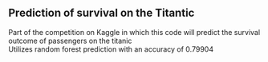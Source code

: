 ## Prediction of survival on the Titantic

Part of the competition on Kaggle in which this code will predict the survival outcome of passengers on the titanic  
Utilizes random forest prediction with an accuracy of 0.79904
